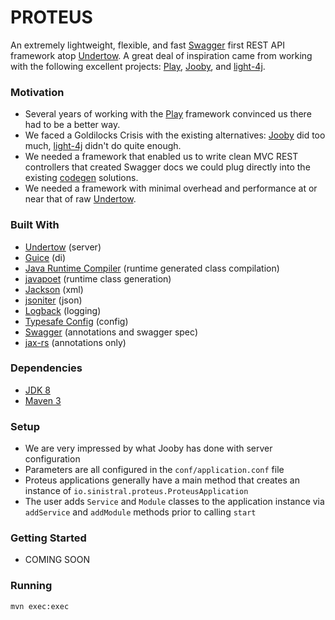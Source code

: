 # PROTEUS

An extremely lightweight, flexible, and fast [Swagger](http://swagger.io/) first REST API framework atop [Undertow](http://undertow.io). 
A great deal of inspiration came from working with the following excellent projects: [Play](http://playframework.com), [Jooby](http://jooby.org), and [light-4j](https://github.com/networknt/light-4j).

### Motivation
  - Several years of working with the [Play](http://playframework.com) framework convinced us there had to be a better way.
  - We faced a Goldilocks Crisis with the existing alternatives: [Jooby](http://jooby.org) did too much, [light-4j](https://github.com/networknt/light-4j) didn't do quite enough.
  - We needed a framework that enabled us to write clean MVC REST controllers that created Swagger docs we could plug directly into the existing [codegen](https://github.com/swagger-api/swagger-codegen) solutions.
  - We needed a framework with minimal overhead and performance at or near that of raw [Undertow](http://undertow.io).
 
### Built With
 - [Undertow](http://undertow.io) (server)
 - [Guice](https://github.com/google/guice) (di)
 - [Java Runtime Compiler](https://github.com/OpenHFT/Java-Runtime-Compiler) (runtime generated class compilation)
 - [javapoet](https://github.com/square/javapoet) (runtime class generation)
 - [Jackson](https://github.com/FasterXML/jackson-dataformat-xml) (xml)
 - [jsoniter](http://jsoniter.com/) (json)
 - [Logback](https://logback.qos.ch/) (logging)
 - [Typesafe Config](https://github.com/typesafehub/config) (config)
 - [Swagger](http://swagger.io/) (annotations and swagger spec)
 - [jax-rs](http://docs.oracle.com/javaee/6/api/javax/ws/rs/package-summary.html) (annotations only)

### Dependencies
* [JDK 8](http://www.oracle.com/technetwork/java/javase/downloads/index.html)
* [Maven 3](http://maven.apache.org/)

### Setup
  - We are very impressed by what Jooby has done with server configuration  
  - Parameters are all configured in the ```conf/application.conf``` file 
  - Proteus applications generally have a main method that creates an instance of ```io.sinistral.proteus.ProteusApplication``` 
  - The user adds ```Service``` and ```Module``` classes to the application instance via ```addService``` and ```addModule``` methods prior to calling ```start``` 

### Getting Started
 - COMING SOON
 
### Running

    mvn exec:exec

  
